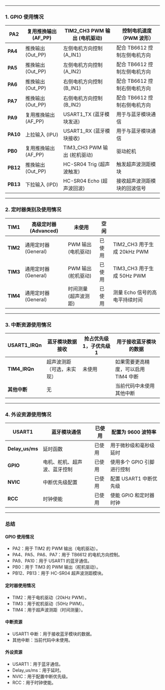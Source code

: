 

------

### **1. GPIO 使用情况**  

| **PA2**  | 复用推挽输出 (AF_PP) | TIM2_CH3 PWM 输出 (电机驱动) | 控制电机速度（PWM 波形）     |
| -------- | -------------------- | ---------------------------- | ---------------------------- |
| **PA4**  | 推挽输出 (Out_PP)    | 左侧电机方向控制 (A_IN1)     | 配合 TB6612 控制左侧电机方向 |
| **PA5**  | 推挽输出 (Out_PP)    | 左侧电机方向控制 (A_IN2)     | 配合 TB6612 控制左侧电机方向 |
| **PA6**  | 推挽输出 (Out_PP)    | 右侧电机方向控制 (B_IN1)     | 配合 TB6612 控制右侧电机方向 |
| **PA7**  | 推挽输出 (Out_PP)    | 右侧电机方向控制 (B_IN2)     | 配合 TB6612 控制右侧电机方向 |
| **PA9**  | 复用推挽输出 (AF_PP) | USART1_TX (蓝牙模块发送)     | 用于与蓝牙模块通信           |
| **PA10** | 上拉输入 (IPU)       | USART1_RX (蓝牙模块接收)     | 用于与蓝牙模块通信           |
| **PB0**  | 复用推挽输出 (AF_PP) | TIM3_CH3 PWM 输出 (舵机驱动) | 驱动舵机                     |
| **PB12** | 推挽输出 (Out_PP)    | HC-SR04 Trig (超声波触发)    | 触发超声波测距模块           |
| **PB13** | 下拉输入 (IPD)       | HC-SR04 Echo (超声波回波)    | 接收超声波测距模块的回波信号 |

------

### **2. 定时器类别及使用情况**  

| **TIM1** | 高级定时器 (Advanced) | 未使用                | 空闲   |                                |
| -------- | --------------------- | --------------------- | ------ | ------------------------------ |
| **TIM2** | 通用定时器 (General)  | PWM 输出 (电机驱动)   | 已使用 | TIM2_CH3 用于生成 20kHz PWM    |
| **TIM3** | 通用定时器 (General)  | PWM 输出 (舵机驱动)   | 已使用 | TIM3_CH3 用于生成 50Hz PWM     |
| **TIM4** | 通用定时器 (General)  | 时间测量 (超声波测距) | 已使用 | 测量 Echo 信号的高电平持续时间 |

------

### **3. 中断资源使用情况**  

| **USART1_IRQn** | 蓝牙模块数据接收           | 抢占优先级 1，子优先级 1 | 用于接收蓝牙模块的数据               |
| --------------- | -------------------------- | ------------------------ | ------------------------------------ |
| **TIM4_IRQn**   | 超声波测距（可选，未实现） | 未使用                   | 如果需要更高精度，可以启用 TIM4 中断 |
| **其他中断**    | 无                         |                          | 当前代码中未使用其他中断             |

------

### **4. 外设资源使用情况**  

| **USART1**      | 蓝牙模块通信                 | 已使用 | 配置为 9600 波特率         |
| --------------- | ---------------------------- | ------ | -------------------------- |
| **Delay_us/ms** | 延时函数                     | 已使用 | 用于微秒级和毫秒级延时     |
| **GPIO**        | 电机、舵机、超声波、蓝牙控制 | 已使用 | 使用多个 GPIO 引脚进行控制 |
| **NVIC**        | 中断优先级配置               | 已使用 | 配置 USART1 中断优先级     |
| **RCC**         | 时钟使能                     | 已使用 | 使能 GPIO 和定时器时钟     |

------

### **总结**  

#### **GPIO 使用情况**  

- PA2：用于 TIM2 的 PWM 输出（电机驱动）。
- PA4、PA5、PA6、PA7：用于 TB6612 的电机方向控制。
- PA9、PA10：用于 USART1 的蓝牙通信。
- PB0：用于 TIM3 的 PWM 输出（舵机驱动）。
- PB12、PB13：用于 HC-SR04 超声波测距模块。

#### **定时器使用情况**  

- TIM2：用于电机驱动（20kHz PWM）。
- TIM3：用于舵机驱动（50Hz PWM）。
- TIM4：用于超声波测距（时间测量）。

#### **中断资源**  

- USART1 中断：用于接收蓝牙模块的数据。
- 其他中断：当前代码中未使用。

#### **外设资源**  

- USART1：用于蓝牙通信。
- Delay_us/ms：用于延时。
- NVIC：用于配置中断优先级。
- RCC：用于时钟使能。